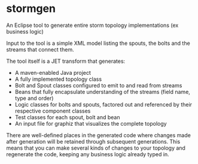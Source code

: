 stormgen
========

An Eclipse tool to generate entire storm topology implementations (ex business logic)

Input to the tool is a simple XML model listing the spouts, the bolts and the streams that connect them.

The tool itself is a JET transform that generates:

- A maven-enabled Java project
- A fully implemented topology class
- Bolt and Spout classes configured to emit to and read from streams
- Beans that fully encapsulate understanding of the streams (field name, type and order)
- Logic classes for bolts and spouts, factored out and referenced by their respective component classes
- Test classes for each spout, bolt and bean
- An input file for graphiz that visualizes the complete topology

There are well-defined places in the generated code where changes made after generation will be retained through subsequent generations.  This means that you can make several kinds of changes to your topology and regenerate the code, keeping any business logic already typed in. 
